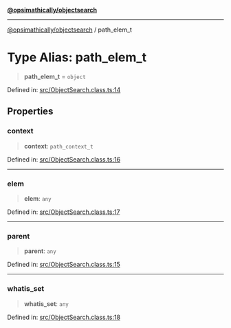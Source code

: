[**@opsimathically/objectsearch**](../README.md)

***

[@opsimathically/objectsearch](../README.md) / path\_elem\_t

# Type Alias: path\_elem\_t

> **path\_elem\_t** = `object`

Defined in: [src/ObjectSearch.class.ts:14](https://github.com/opsimathically/objectsearch/blob/0881bd7121c6c0bee9c3ad9b7f1fa3f364f28e99/src/ObjectSearch.class.ts#L14)

## Properties

### context

> **context**: `path_context_t`

Defined in: [src/ObjectSearch.class.ts:16](https://github.com/opsimathically/objectsearch/blob/0881bd7121c6c0bee9c3ad9b7f1fa3f364f28e99/src/ObjectSearch.class.ts#L16)

***

### elem

> **elem**: `any`

Defined in: [src/ObjectSearch.class.ts:17](https://github.com/opsimathically/objectsearch/blob/0881bd7121c6c0bee9c3ad9b7f1fa3f364f28e99/src/ObjectSearch.class.ts#L17)

***

### parent

> **parent**: `any`

Defined in: [src/ObjectSearch.class.ts:15](https://github.com/opsimathically/objectsearch/blob/0881bd7121c6c0bee9c3ad9b7f1fa3f364f28e99/src/ObjectSearch.class.ts#L15)

***

### whatis\_set

> **whatis\_set**: `any`

Defined in: [src/ObjectSearch.class.ts:18](https://github.com/opsimathically/objectsearch/blob/0881bd7121c6c0bee9c3ad9b7f1fa3f364f28e99/src/ObjectSearch.class.ts#L18)
